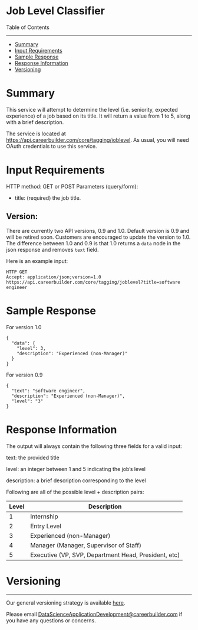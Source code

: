 Job Level Classifier
=================


Table of Contents
_______________

- [Summary](#summary)
- [Input Requirements](#input-requirements)
- [Sample Response](#sample-response)
- [Response Information](#response-information)
- [Versioning](#versioning)


# Summary
 
This service will attempt to determine the level (i.e. seniority, expected experience) of a job based on its title. It will return a value from 1 to 5, along with a brief description.
 
The service is located at https://api.careerbuilder.com/core/tagging/joblevel. As usual, you will need OAuth credentials to use this service.


# Input Requirements

HTTP method: GET or POST Parameters (query/form): 
* title: (required) the job title.
 
## Version:
There are currently two API versions, 0.9 and 1.0. Default version is 0.9 and will be retired soon. Customers are encouraged to update the version to 1.0.
The difference between 1.0 and 0.9 is that 1.0 returns a `data` node in the json response and removes `text` field.

Here is an example input:

```
HTTP GET
Accept: application/json;version=1.0
https://api.careerbuilder.com/core/tagging/joblevel?title=software engineer
```

# Sample Response
For version 1.0
```
{
  "data": {
    "level": 3,
    "description": "Experienced (non-Manager)"
  }
}
```

For version 0.9
```
{
  "text": "software engineer",
  "description": "Experienced (non-Manager)",
  "level": "3"
}
```

# Response Information


The output will always contain the following three fields for a valid input:
 
text: the provided title

level: an integer between 1 and 5 indicating the job’s level

description: a brief description corresponding to the level
 
Following are all of the possible level + description pairs:

| Level | Description                                          |
|-------|------------------------------------------------------|
| 1     | Internship                                           |
| 2     | Entry Level                                          |
| 3     | Experienced (non-Manager)                            |
| 4     | Manager (Manager, Supervisor of Staff)               |
| 5     | Executive (VP, SVP, Department Head, President, etc) |

# Versioning
-----------
Our general versioning strategy is available [here](/Versioning.md).
 
Please email DataScienceApplicationDevelopment@careerbuilder.com if you have any questions or concerns.
